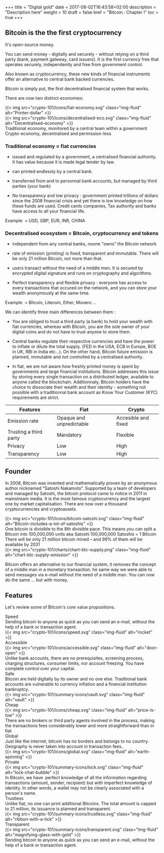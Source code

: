 +++
title = "Digital gold"
date = 2017-08-02T16:43:58+02:00
description = "Description here"
weight = 10
draft = false
bref = "Bitcoin : Chapter I"
toc = true
+++


## Bitcoin is the the first cryptocurrency


It's open-source money.

You can send money - digitally and securely - without relying on a third party (bank, payment gateway, card issuers). It is the first currency free that operates securely, independently and free from government control. 

Also known as cryptocurrency, these new kinds of financial instruments offer an alternative to central bank backed currencies.

Bitcoin is simply put, the first decentralised financial system that works.


There are now two distinct economies:


<div class="container">
  <div class="row">
    <div class="col">
      {{< img src="crypto-101/icons/fiat-economy.svg" class="img-fluid" alt="Printer-dollar" >}}
    </div>
    <div class="col">
      {{< img src="crypto-101/icons/decentralised-eco.svg" class="img-fluid" alt="Decentralised-economy" >}}
    </div>
  </div>
  <div class="row">
    <div class="col">
      Traditional economy, monitored by a central team within a government
    </div>
    <div class="col">
      Crypto-economy, decentralised and permission-less
    </div>
  </div>
</div>




### Traditional economy = fiat currencies


* issued and regulated by a government, a centralised financial authority. It has value because it is made legal tender by law.

* can printed endlessly by a central bank.

* transferred from and to personnal bank accounts, but managed by third parties (your bank)

* No transparency and low privacy : government printed trillions of dollars since the 2008 financial crisis and yet there is low knowledge on how these funds are used. Credit cards companies, Tax authority and banks have access to all your financial life.

Example  = USD, GBP, EUR, INR, CHINA



### Decentralised ecosystem = Bitcoin, cryptocurrency and tokens


* independent from any central banks, noone "owns" the Bitcoin network 
 
* rate of emission (printing) is fixed, transparent and immutable. There will be only 21 million Bitcoin, not more than that.
 
* users transact without the need of a middle men. It is secured by encrypted digital signature and runs on cryptography and algorithms.

* Perfect transparency and flexible privacy : everyone has access to every transactions that occured on the network, and you can store your wealth anonymously at the same time.

Example  = Bitcoin, Litecoin, Ether, Monero ...



We can identify three main differences between them :

* You are obliged to trust a third party (a bank) to hold your wealth with fiat currencies, whereas with Bitcoin, you are the sole owner of your digital coins and do not have to trust anyone to store them.

* Central banks regulate their respective currencies and have the power to inflate or dilute the total supply. (FED in the USA, ECB in Europe, BOE in UK, RBI in India etc...). On the other hand, Bitcoin future emission is planned, immutable and not controlled by a centralised authority.

* In fiat, we are not aware how freshly printed money is spent by governments and large financial institutions. Bitcoin addresses this issue by storing every single transaction on a distributed ledger, available to anyone called the blockchain. Additionnaly, Bitcoin holders have the choice to dissociate their wealth and their identity - something not possible with a traditionnal bank account as Know Your Customer (KYC) requirements are strict.


| Features               | Fiat                     | Crypto              |
|------------------------|--------------------------|---------------------|
| Emission rate          | Opaque and unpredictable | Accesible and fixed |
| Trusting a third party | Mandatory                | Flexible            |
| Privacy                | Low                      | High                |
| Transparency           | Low                      | High                |




## Founder


In 2008, Bitcoin was invented and mathematically proven by an anonymous author nicknamed “Satoshi Nakamoto”. 
Supported by a team of developers and managed by Satoshi, the bitcoin protocol came to notice in 2011 in mainstream media.
It is the most famous cryptocurrency and the largest one by market capitalisation. There are now over a thousand cryptocurrencies and cryptoassets.



<div class="container">
  <div class="row">
    <div class="col">
      {{< img src="crypto-101/icons/bitcoin-satoshi.svg" class="img-fluid" alt="Bitcoin-includes-a-lot-of-satoshis" >}}
    </div>
    <div class="col">
      One bitcoin is divisible to the 8th divisible pace.
      This means you can split a Bitcoin into 100,000,000 units aka Satoshi
      100,000,000 Satoshis = 1 Bitcoin
    </div>
  </div>
  <div class="row">
    <div class="col">
      There will be only 21 million bitcoin mined – and 99% of them will be available by 2031
    </div>
    <div class="col">
      {{< img src="crypto-101/charts/chart-btc-supply.png" class="img-fluid" alt="chart-btc-supply-emission" >}}
    </div>
  </div>
</div>


Bitcoin offers an alternative to our financial system, it removes the concept of a middle man in a monetary transaction. 
he same way we were able to send messages via e-mail without the need of a  middle man.
You can now do the same ... but with money.




## Features


Let's review some of Bitcoin's core value propositions.



<div class="container">
  <div class="row">
    <div class="col">
     Speed
    </div>
  </div>
  <div class="row">
    <div class="col">
      Sending bitcoin to anyone as quick as you can send an e-mail, without the help of a bank or transaction agent.
    </div>
    <div class="col">
      {{< img src="crypto-101/icons/speed.svg" class="img-fluid" alt="rocket" >}}
    </div>
  </div>
</div>

<div class="container">
  <div class="row">
    <div class="col">
     Accessible
    </div>
  </div>
  <div class="row">
    <div class="col">
      {{< img src="crypto-101/icons/accessible.svg" class="img-fluid" alt="door-open" >}}
    </div>
    <div class="col">
      Unlike bank accounts, there are no prerequisites, screening process, charging structures, consumer limits, nor account freezing.
      You have complete control over your capital.
    </div>
  </div>
</div>

<div class="container">
  <div class="row">
    <div class="col">
     Safe
    </div>
  </div>
  <div class="row">
    <div class="col">
     Bitcoin are held digitally by its owner and no one else. Traditional bank accounts are vulnerable to currency inflation and a financial institution bankruptcy.
    </div>
    <div class="col">
      {{< img src="crypto-101/summary-icons/vault.svg" class="img-fluid" alt="vault" >}}
    </div>
  </div>
</div>

<div class="container">
  <div class="row">
    <div class="col">
     Cheap
    </div>
  </div>
  <div class="row">
    <div class="col">
      {{< img src="crypto-101/icons/cheap.svg" class="img-fluid" alt="price-is-low" >}}
    </div>
    <div class="col">
      There are no brokers or third party agents involved in the process, making the transactions fees considerably lower and more straightforward than in fiat
    </div>
  </div>
</div>

<div class="container">
  <div class="row">
    <div class="col">
     Global
    </div>
  </div>
  <div class="row">
    <div class="col">
     Just like the internet, bitcoin has no borders and belongs to no country. Geography is never taken into account in transaction fees..
    </div>
    <div class="col">
      {{< img src="crypto-101/icons/global.svg" class="img-fluid" alt="earth-spinning" >}}
    </div>
  </div>
</div>


<div class="container">
  <div class="row">
    <div class="col">
     Private
    </div>
  </div>
  <div class="row">
    <div class="col">
      {{< img src="crypto-101/summary-icons/lock.svg" class="img-fluid" alt="lock-chat-bubble" >}}
    </div>
    <div class="col">
      In Bitcoin, we have  perfect knowledge of all the information regarding transactions (amount, sender, recipient) but with imperfect knowledge of identity.
In other words, a wallet may not be clearly associated with a person's name.
    </div>
  </div>
</div>

<div class="container">
  <div class="row">
    <div class="col">
     Trustless
    </div>
  </div>
  <div class="row">
    <div class="col">
      Unlike fiat, no one can print additional Bitcoins. The total amount is capped to 21 million, its issuance is planned and transparent.
    </div>
    <div class="col">
      {{< img src="crypto-101/summary-icons/trustless.svg" class="img-fluid" alt="ribbon-with-a-tick" >}}
    </div>
  </div>
</div>

<div class="container">
  <div class="row">
    <div class="col">
     Transparent
    </div>
  </div>
  <div class="row">
    <div class="col">
      {{< img src="crypto-101/summary-icons/transparent.svg" class="img-fluid" alt="magnifying-glass-with-gold" >}}
    </div>
    <div class="col">
      Sending bitcoin to anyone as quick as you can send an e-mail, without the help of a bank or transaction agent.
    </div>
  </div>
</div>




